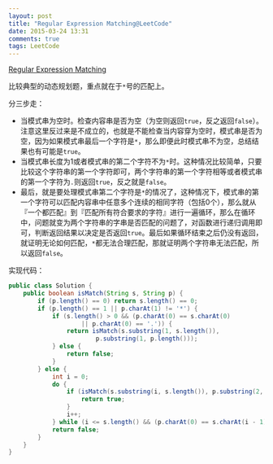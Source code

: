 ```yaml
---
layout: post
title: "Regular Expression Matching@LeetCode"
date: 2015-03-24 13:31
comments: true
tags: LeetCode
---
```

[Regular Expression Matching](https://leetcode.com/problems/regular-expression-matching/)

比较典型的动态规划题，重点就在于`*`号的匹配上。

<!-- more -->

分三步走：

* 当模式串为空时。检查内容串是否为空（为空则返回`true`，反之返回`false`）。注意这里反过来是不成立的，也就是不能检查当内容穿为空时，模式串是否为空，因为如果模式串最后一个字符是`*`，那么即便此时模式串不为空，总结结果也有可能是`true`。
* 当模式串长度为1或者模式串的第二个字符不为`*`时。这种情况比较简单，只要比较这个字符串的第一个字符即可，两个字符串的第一个字符相等或者模式串的第一个字符为`.`则返回`true`，反之就是`false`。
* 最后，就是要处理模式串第二个字符是`*`的情况了，这种情况下，模式串的第一个字符可以匹配内容串中任意多个连续的相同字符（包括0个），那么就从『一个都匹配』到『匹配所有符合要求的字符』进行一遍循环，那么在循环中，问题就变为两个字符串的字串是否匹配的问题了，对函数进行递归调用即可，判断返回结果以决定是否返回`true`。最后如果循环结束之后仍没有返回，就证明无论如何匹配，`*`都无法合理匹配，那就证明两个字符串无法匹配，所以返回`false`。

实现代码：

``` java
public class Solution {
    public boolean isMatch(String s, String p) {
        if (p.length() == 0) return s.length() == 0;
        if (p.length() == 1 || p.charAt(1) != '*') {
            if (s.length() > 0 && (p.charAt(0) == s.charAt(0)
                    || p.charAt(0) == '.')) {
                return isMatch(s.substring(1, s.length()),
                        p.substring(1, p.length()));
            } else {
                return false;
            }
        } else {
            int i = 0;
            do {
                if (isMatch(s.substring(i, s.length()), p.substring(2, p.length()))) {
                    return true;
                }
                i++;
            } while (i <= s.length() && (p.charAt(0) == s.charAt(i - 1) || p.charAt(0) == '.'));
            return false;
        }
    }
}
```